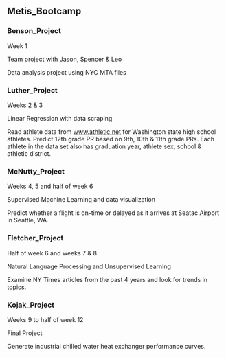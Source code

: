 ## Metis_Bootcamp

### Benson_Project
Week 1
 
Team project with Jason, Spencer & Leo   

Data analysis project using NYC MTA files   

### Luther_Project
Weeks 2 & 3

Linear Regression with data scraping

Read athlete data from www.athletic.net for Washington state high school athletes.  Predict 12th grade PR based on 9th, 10th & 11th grade PRs.  Each athlete in the data set also has graduation year, athlete sex, school & athletic district.

### McNutty_Project
Weeks 4, 5 and half of week 6

Supervised Machine Learning and data visualization

Predict whether a flight is on-time or delayed as it arrives at Seatac Airport in Seattle, WA.  

### Fletcher_Project
Half of week 6 and weeks 7 & 8

Natural Language Processing and Unsupervised Learning   

Examine NY Times articles from the past 4 years and look for trends in topics.

### Kojak_Project
Weeks 9 to half of week 12  

Final Project   

Generate industrial chilled water heat exchanger performance curves.
